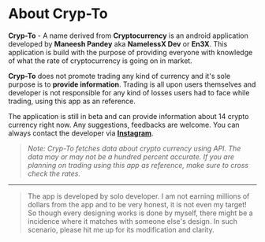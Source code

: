 # **About Cryp-To**

**Cryp-To** - A name derived from **Cryptocurrency** is an android application developed by **Maneesh Pandey** aka **NamelessX Dev** or **En3X**. This application is build with the purpose of providing everyone with knowledge of what the rate of cryptocurrency is going on in market.

**Cryp-To** does not promote trading any kind of currency and it's sole purpose is to **provide information**. Trading is all upon users themselves and developer is not responsible for any kind of losses users had to face while trading, using this app as an reference. 

The application is still in beta and can provide information about 14 crypto currency right now. Any suggestions, feedbacks are welcome. You can always contact the developer via **[Instagram](https://www.instagram.com/_maneesh_pandey)**.

> *Note: Cryp-To fetches data about crypto currency using API. The data may or may not be a hundred percent accurate. If you are planning on trading using this app as reference, make sure to cross check the rates.*

------



> The app is developed by solo developer. I am not earning millions of dollars from the app and to be very honest, it is not even my target! So though every designing works is done by myself, there might be a incidence where it matches with someone else's design. In such scenario, please hit me up for its modification and clarity.
